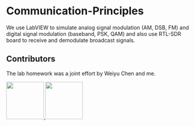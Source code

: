 # Communication-Principles

We use LabVIEW to simulate analog signal modulation (AM, DSB, FM) and digital signal modulation (baseband, PSK, QAM) and also use RTL-SDR board to receive and demodulate broadcast signals.

## Contributors

The lab homework was a joint effort by Weiyu Chen and me.

<a href="https://github.com/Wendy-Ying">
  <img src="https://avatars.githubusercontent.com/u/143325815?v=4" width="100" />
</a>

<a href="https://github.com/VivianChencwy">
  <img src="https://avatars.githubusercontent.com/u/128114805?v=4"  width="100"/>
</a>
